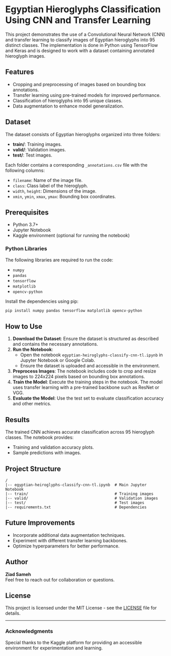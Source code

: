 # Egyptian Hieroglyphs Classification Using CNN and Transfer Learning

This project demonstrates the use of a Convolutional Neural Network (CNN) and transfer learning to classify images of Egyptian hieroglyphs into 95 distinct classes. The implementation is done in Python using TensorFlow and Keras and is designed to work with a dataset containing annotated hieroglyph images.

## Features

- Cropping and preprocessing of images based on bounding box annotations.
- Transfer learning using pre-trained models for improved performance.
- Classification of hieroglyphs into 95 unique classes.
- Data augmentation to enhance model generalization.

## Dataset

The dataset consists of Egyptian hieroglyphs organized into three folders:

- **train/**: Training images.
- **valid/**: Validation images.
- **test/**: Test images.

Each folder contains a corresponding `_annotations.csv` file with the following columns:

- `filename`: Name of the image file.
- `class`: Class label of the hieroglyph.
- `width`, `height`: Dimensions of the image.
- `xmin`, `ymin`, `xmax`, `ymax`: Bounding box coordinates.

## Prerequisites

- Python 3.7+
- Jupyter Notebook
- Kaggle environment (optional for running the notebook)

### Python Libraries

The following libraries are required to run the code:

- `numpy`
- `pandas`
- `tensorflow`
- `matplotlib`
- `opencv-python`

Install the dependencies using pip:

```bash
pip install numpy pandas tensorflow matplotlib opencv-python
```

## How to Use

1. **Download the Dataset**: Ensure the dataset is structured as described and contains the necessary annotations.
2. **Run the Notebook**:
   - Open the notebook `egyptian-heiroglyphs-classify-cnn-tl.ipynb` in Jupyter Notebook or Google Colab.
   - Ensure the dataset is uploaded and accessible in the environment.
3. **Preprocess Images**: The notebook includes code to crop and resize images to 224x224 pixels based on bounding box annotations.
4. **Train the Model**: Execute the training steps in the notebook. The model uses transfer learning with a pre-trained backbone such as ResNet or VGG.
5. **Evaluate the Model**: Use the test set to evaluate classification accuracy and other metrics.

## Results

The trained CNN achieves accurate classification across 95 hieroglyph classes. The notebook provides:

- Training and validation accuracy plots.
- Sample predictions with images.

## Project Structure

```
/
|-- egyptian-heiroglyphs-classify-cnn-tl.ipynb  # Main Jupyter Notebook
|-- train/                                      # Training images
|-- valid/                                      # Validation images
|-- test/                                       # Test images
|-- requirements.txt                            # Dependencies
```

## Future Improvements

- Incorporate additional data augmentation techniques.
- Experiment with different transfer learning backbones.
- Optimize hyperparameters for better performance.

## Author

**Ziad Sameh**\
Feel free to reach out for collaboration or questions.

## License

This project is licensed under the MIT License - see the [LICENSE](LICENSE) file for details.

---

### Acknowledgments

Special thanks to the Kaggle platform for providing an accessible environment for experimentation and learning.

